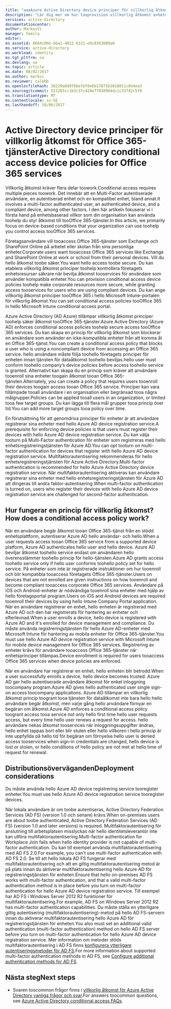 ```yaml
---
title: "aaaAzure Active Directory device principer för villkorlig åtkomst för Office 365-tjänster | Microsoft Docs"
description: "Lär dig mer om hur tooprovision villkorlig åtkomst enheten principer toohelp ser företagsresurser säkrare, samtidigt som användaren tooservices för efterlevnad och åtkomst."
services: active-directory
documentationcenter: 
author: MarkusVi
manager: femila
editor: 
ms.assetid: 8664c0bb-bba1-4012-b321-e9c8363080a0
ms.service: active-directory
ms.workload: identity
ms.tgt_pltfrm: na
ms.devlang: na
ms.topic: article
ms.date: 08/02/2017
ms.author: markvi
ms.reviewer: calebb
ms.openlocfilehash: 38229a8d9766efbf0e6b17875b3018011c6b4ea3
ms.sourcegitcommit: 523283cc1b3c37c428e77850964dc1c33742c5f0
ms.translationtype: MT
ms.contentlocale: sv-SE
ms.lasthandoff: 10/06/2017
---
```

# <a name="active-directory-conditional-access-device-policies-for-office-365-services"></a><span data-ttu-id="df213-103">Active Directory device principer för villkorlig åtkomst för Office 365-tjänster</span><span class="sxs-lookup"><span data-stu-id="df213-103">Active Directory conditional access device policies for Office 365 services</span></span>

<span data-ttu-id="df213-104">Villkorlig åtkomst kräver flera delar toowork.</span><span class="sxs-lookup"><span data-stu-id="df213-104">Conditional access requires multiple pieces toowork.</span></span> <span data-ttu-id="df213-105">Det innebär att en Multi-Factor autentiserade användare, en autentiserad enhet och en kompatibel enhet, bland annat.</span><span class="sxs-lookup"><span data-stu-id="df213-105">It involves a multi-factor authenticated user, an authenticated device, and a compliant device, among other factors.</span></span> <span data-ttu-id="df213-106">I den här artikeln fokuserar vi i första hand på enhetsbaserad villkor som din organisation kan använda toohelp du styr åtkomst till tooOffice 365-tjänster.</span><span class="sxs-lookup"><span data-stu-id="df213-106">In this article, we primarily focus on device-based conditions that your organization can use toohelp you control access tooOffice 365 services.</span></span> 

<span data-ttu-id="df213-107">Företagsanvändare vill tooaccess Office 365-tjänster som Exchange och SharePoint Online på arbetet eller skolan från sina personliga enheter.</span><span class="sxs-lookup"><span data-stu-id="df213-107">Corporate users want tooaccess Office 365 services like Exchange and SharePoint Online at work or school from their personal devices.</span></span> <span data-ttu-id="df213-108">Vill du hello åtkomst toobe säker.</span><span class="sxs-lookup"><span data-stu-id="df213-108">You want hello access toobe secure.</span></span> <span data-ttu-id="df213-109">Du kan etablera villkorlig åtkomst principer toohelp kontrollera företagets enhetsresurser säkrare när bevilja åtkomst tooservices för användare som använder kompatibla enheter.</span><span class="sxs-lookup"><span data-stu-id="df213-109">You can provision conditional access device policies toohelp make corporate resources more secure, while granting access tooservices for users who are using compliant devices.</span></span> <span data-ttu-id="df213-110">Du kan ange villkorlig åtkomst principer tooOffice 365 i hello Microsoft Intune-portalen för villkorlig åtkomst.</span><span class="sxs-lookup"><span data-stu-id="df213-110">You can set conditional access policies tooOffice 365 in hello Microsoft Intune conditional access portal.</span></span>

<span data-ttu-id="df213-111">Azure Active Directory (AD Azure) tillämpar villkorlig åtkomst principer toohelp säker åtkomst tooOffice 365-tjänster.</span><span class="sxs-lookup"><span data-stu-id="df213-111">Azure Active Directory (Azure AD) enforces conditional access policies toohelp secure access tooOffice 365 services.</span></span> <span data-ttu-id="df213-112">Du kan skapa en princip för villkorlig åtkomst som blockerar en användare som använder en icke-kompatibla enheter från att komma åt en Office 365-tjänst.</span><span class="sxs-lookup"><span data-stu-id="df213-112">You can create a conditional access policy that blocks a user who is using a noncompliant device from accessing an Office 365 service.</span></span> <span data-ttu-id="df213-113">hello användare måste följa toohello företagets principer för enheten innan tjänsten för dataåtkomst toohello beviljas.</span><span class="sxs-lookup"><span data-stu-id="df213-113">hello user must conform toohello company’s device policies before access toohello service is granted.</span></span> <span data-ttu-id="df213-114">Alternativt kan skapa du en princip som kräver att användare tooenroll sina enheter toogain åtkomst tooan Office 365-tjänsten.</span><span class="sxs-lookup"><span data-stu-id="df213-114">Alternately, you can create a policy that requires users tooenroll their devices toogain access tooan Office 365 service.</span></span> <span data-ttu-id="df213-115">Principer kan vara tillämpade tooall användare i en organisation eller begränsad tooa några målgrupper.</span><span class="sxs-lookup"><span data-stu-id="df213-115">Policies can be applied tooall users in an organization, or limited tooa few target groups.</span></span> <span data-ttu-id="df213-116">Du kan lägga till flera mål grupper tooa princip över tid.</span><span class="sxs-lookup"><span data-stu-id="df213-116">You can add more target groups tooa policy over time.</span></span>

<span data-ttu-id="df213-117">En förutsättning för att genomdriva principer för enheter är att användare registrerar sina enheter med hello Azure AD device registration service.</span><span class="sxs-lookup"><span data-stu-id="df213-117">A prerequisite for enforcing device policies is that users must register their devices with hello Azure AD device registration service.</span></span> <span data-ttu-id="df213-118">Du kan välja tooturn på Multi-Factor authentication för enheter som registreras med hello enhetsregistreringstjänsten för Azure AD.</span><span class="sxs-lookup"><span data-stu-id="df213-118">You can opt tooturn on multi-factor authentication for devices that register with hello Azure AD device registration service.</span></span> <span data-ttu-id="df213-119">Multifaktorautentisering rekommenderas för hello enhetsregistreringstjänsten för Azure Active Directory.</span><span class="sxs-lookup"><span data-stu-id="df213-119">Multi-factor authentication is recommended for hello Azure Active Directory device registration service.</span></span> <span data-ttu-id="df213-120">När multifaktorautentisering aktiveras kan användare registrerar sina enheter med hello enhetsregistreringstjänsten för Azure AD att dirigeras till andra faktor-autentisering.</span><span class="sxs-lookup"><span data-stu-id="df213-120">When multi-factor authentication is turned on, users who register their devices with hello Azure AD device registration service are challenged for second-factor authentication.</span></span>

## <a name="how-does-a-conditional-access-policy-work"></a><span data-ttu-id="df213-121">Hur fungerar en princip för villkorlig åtkomst?</span><span class="sxs-lookup"><span data-stu-id="df213-121">How does a conditional access policy work?</span></span>

<span data-ttu-id="df213-122">När en användare begär åtkomst tooan Office 365-tjänst från en stödd enhetsplattform, autentiserar Azure AD hello användar- och hello.</span><span class="sxs-lookup"><span data-stu-id="df213-122">When a user requests access tooan Office 365 service from a supported device platform, Azure AD authenticates hello user and hello device.</span></span> <span data-ttu-id="df213-123">Azure AD beviljar åtkomst toohello service endast om användaren hello överensstämmer toohello princip för hello-tjänsten.</span><span class="sxs-lookup"><span data-stu-id="df213-123">Azure AD grants access toohello service only if hello user conforms toohello policy set for hello service.</span></span> <span data-ttu-id="df213-124">På enheter som inte är registrerade instruktioner om hur tooenroll och blir kompatibla tooaccess företagets Office 365-tjänster.</span><span class="sxs-lookup"><span data-stu-id="df213-124">Users on devices that are not enrolled are given instructions on how tooenroll and become compliant tooaccess corporate Office 365 services.</span></span> <span data-ttu-id="df213-125">Användare på iOS och Android-enheter är nödvändiga tooenroll sina enheter med hjälp av hello företagsportal program.</span><span class="sxs-lookup"><span data-stu-id="df213-125">Users on iOS and Android devices are required tooenroll their devices by using hello Intune Company Portal application.</span></span> <span data-ttu-id="df213-126">När en användare registrerar en enhet, hello enheten är registrerad med Azure AD och den har registrerats för hantering av enheter och efterlevnad.</span><span class="sxs-lookup"><span data-stu-id="df213-126">When a user enrolls a device, hello device is registered with Azure AD and it's enrolled for device management and compliance.</span></span> <span data-ttu-id="df213-127">Du måste använda registreringstjänsten för hello Azure AD-enheter med Microsoft Intune för hantering av mobila enheter för Office 365-tjänster.</span><span class="sxs-lookup"><span data-stu-id="df213-127">You must use hello Azure AD device registration service with Microsoft Intune for mobile device management for Office 365 services.</span></span> <span data-ttu-id="df213-128">Registrering av enheter krävs för användare tooaccess Office 365-tjänster när enhetsprinciper tillämpas.</span><span class="sxs-lookup"><span data-stu-id="df213-128">Device enrollment is required for users tooaccess Office 365 services when device policies are enforced.</span></span>

<span data-ttu-id="df213-129">När en användare har registrerar en enhet, hello enheten blir betrodd.</span><span class="sxs-lookup"><span data-stu-id="df213-129">When a user successfully enrolls a device, hello device becomes trusted.</span></span> <span data-ttu-id="df213-130">Azure AD ger hello autentiserade användare åtkomst för enkel inloggning toocompany program.</span><span class="sxs-lookup"><span data-stu-id="df213-130">Azure AD gives hello authenticated user single sign-on access toocompany applications.</span></span> <span data-ttu-id="df213-131">Azure AD tillämpar en villkorlig åtkomst princip toogrant tooa tjänsten för dataåtkomst inte bara hello hello användare begär åtkomst, men varje gång hello användare förnyar en begäran om åtkomst.</span><span class="sxs-lookup"><span data-stu-id="df213-131">Azure AD enforces a conditional access policy toogrant access tooa service not only hello first time hello user requests access, but every time hello user renews a request for access.</span></span> <span data-ttu-id="df213-132">hello användare nekas åtkomst tooservices när inloggningsuppgifter ändras, hello enhet tappas bort eller blir stulen eller hello villkoren i hello princip är inte uppfyllda på hello tid för begäran om förnyelse.</span><span class="sxs-lookup"><span data-stu-id="df213-132">hello user is denied access tooservices when sign-in credentials are changed, hello device is lost or stolen, or hello conditions of hello policy are not met at hello time of request for renewal.</span></span>

## <a name="deployment-considerations"></a><span data-ttu-id="df213-133">Distributionsöverväganden</span><span class="sxs-lookup"><span data-stu-id="df213-133">Deployment considerations</span></span>

<span data-ttu-id="df213-134">Du måste använda hello Azure AD device registrering service tooregister enheter.</span><span class="sxs-lookup"><span data-stu-id="df213-134">You must use hello Azure AD device registration service tooregister devices.</span></span>

<span data-ttu-id="df213-135">När lokala användare är om toobe autentiseras, Active Directory Federation Services (AD FS) (version 1.0 och senare) krävs.</span><span class="sxs-lookup"><span data-stu-id="df213-135">When on-premises users are about toobe authenticated, Active Directory Federation Services (AD FS) (version 1.0 and later versions) is required.</span></span> <span data-ttu-id="df213-136">Multifaktorautentisering för anslutning till arbetsplatsen misslyckas när hello identitetsleverantör inte kan utföra multifaktorautentisering.</span><span class="sxs-lookup"><span data-stu-id="df213-136">Multi-factor authentication for Workplace Join fails when hello identity provider is not capable of multi-factor authentication.</span></span> <span data-ttu-id="df213-137">Du kan till exempel använda multifaktorautentisering med AD FS 2.0.</span><span class="sxs-lookup"><span data-stu-id="df213-137">For example, you can't use multi-factor authentication with AD FS 2.0.</span></span> <span data-ttu-id="df213-138">Se till att hello lokala AD FS fungerar med multifaktorautentisering och att en giltig multifaktorautentisering metod är på plats innan du aktiverar multifaktorautentisering hello Azure AD för registreringstjänsten för enheten.</span><span class="sxs-lookup"><span data-stu-id="df213-138">Ensure that hello on-premises AD FS works with multi-factor authentication, and that a valid multi-factor authentication method is in place before you turn on multi-factor authentication for hello Azure AD device registration service.</span></span> <span data-ttu-id="df213-139">Till exempel har AD FS i Windows Server 2012 R2 funktioner för multifaktorautentisering.</span><span class="sxs-lookup"><span data-stu-id="df213-139">For example, AD FS on Windows Server 2012 R2 has multi-factor authentication capabilities.</span></span> <span data-ttu-id="df213-140">Du måste ställa en ytterligare giltig autentisering (multifaktorautentisering)-metod på hello AD FS-servern innan du aktiverar multifaktorautentisering hello Azure AD för registreringstjänsten för enheten.</span><span class="sxs-lookup"><span data-stu-id="df213-140">You also must set an additional valid authentication (multi-factor authentication) method on hello AD FS server before you turn on multi-factor authentication for hello Azure AD device registration service.</span></span> <span data-ttu-id="df213-141">Mer information om metoder stöds multifaktorautentisering i AD FS finns [konfigurera ytterligare autentiseringsmetoder för AD FS](/windows-server/identity/ad-fs/operations/configure-additional-authentication-methods-for-ad-fs).</span><span class="sxs-lookup"><span data-stu-id="df213-141">For more information about supported multi-factor authentication methods in AD FS, see [Configure additional authentication methods for AD FS](/windows-server/identity/ad-fs/operations/configure-additional-authentication-methods-for-ad-fs).</span></span>

## <a name="next-steps"></a><span data-ttu-id="df213-142">Nästa steg</span><span class="sxs-lookup"><span data-stu-id="df213-142">Next steps</span></span>

*   <span data-ttu-id="df213-143">Svaren toocommon frågor finns i [villkorlig åtkomst för Azure Active Directory vanliga frågor och svar](active-directory-conditional-faqs.md).</span><span class="sxs-lookup"><span data-stu-id="df213-143">For answers toocommon questions, see [Azure Active Directory conditional access FAQs](active-directory-conditional-faqs.md).</span></span>
